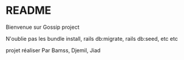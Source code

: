 # README

Bienvenue sur Gossip project

N'oublie pas les bundle install, rails db:migrate, rails db:seed, etc etc

projet réaliser Par Bamss, Djemil, Jiad
